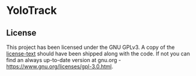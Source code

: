 YoloTrack
=========

License
-------
This project has been licensed under the GNU GPLv3.
A copy of the [license-text](LICENSE.md) should have been shipped along 
with the code. If not you can find an always up-to-date version at 
gnu.org - https://www.gnu.org/licenses/gpl-3.0.html.

